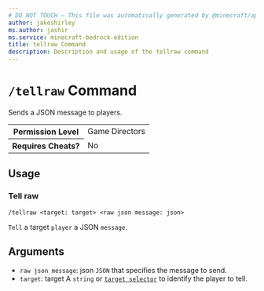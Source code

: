 ```yaml
---
# DO NOT TOUCH — This file was automatically generated by @minecraft/api-docs-generator, to report problems file an issue at https://github.com/Mojang/minecraft-scripting-libraries
author: jakeshirley
ms.author: jashir
ms.service: minecraft-bedrock-edition
title: tellraw Command
description: Description and usage of the tellraw command
---
```

# `/tellraw` Command
Sends a JSON message to players.

<table>
  <tr>
    <th>Permission Level</th>
    <td>Game Directors</td>
  </tr>
  <tr>
    <th>Requires Cheats?</th>
    <td>No</td>
  </tr>
</table>

## Usage
### Tell raw
`/tellraw <target: target> <raw json message: json>`

`Tell` a target `player` a JSON `message`.

## Arguments
- `raw json message`: json
`JSON` that specifies the message to send.
- `target`: target
A `string` or [`target selector`](https://learn.microsoft.com/minecraft/creator/documents/commandsintroduction#target-selectors) to identify the player to tell.

